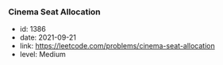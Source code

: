 ### Cinema Seat Allocation

* id: 1386
* date: 2021-09-21
* link: https://leetcode.com/problems/cinema-seat-allocation
* level: Medium

